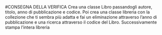 #CONSEGNA DELLA VERIFICA
Crea una classe Libro passandogli autore, titolo, anno di pubblicazione e codice.
Poi crea una classe libreria con la collezione che ti sembra più adatta e fai un eliminazione attraverso l’anno di pubblicazione e una ricerca attraverso il codice del Libro.
Successivamente stampa l’intera libreria
